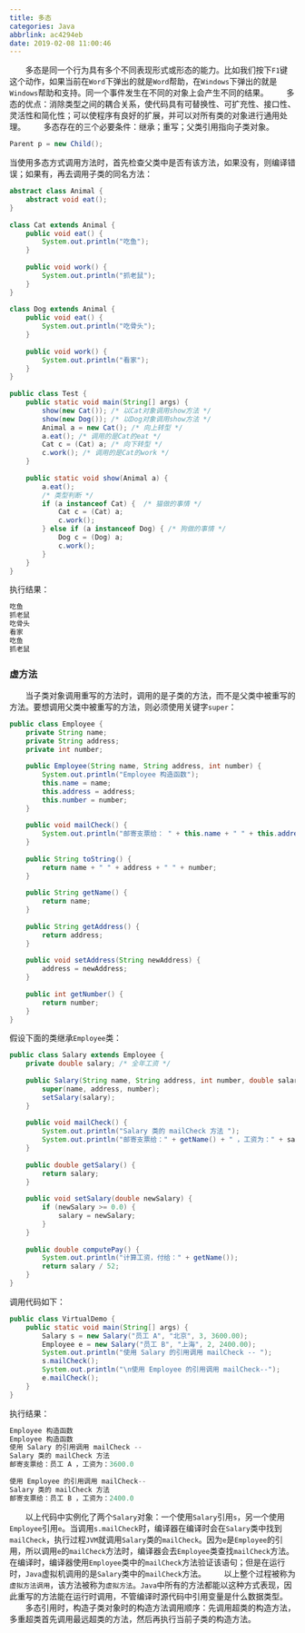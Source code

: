 ```yaml
---
title: 多态
categories: Java
abbrlink: ac4294eb
date: 2019-02-08 11:00:46
---
```

&emsp;&emsp;多态是同一个行为具有多个不同表现形式或形态的能力。比如我们按下`F1`键这个动作，如果当前在`Word`下弹出的就是`Word`帮助，在`Windows`下弹出的就是`Windows`帮助和支持。同一个事件发生在不同的对象上会产生不同的结果。<!--more-->
&emsp;&emsp;多态的优点：消除类型之间的耦合关系，使代码具有可替换性、可扩充性、接口性、灵活性和简化性；可以使程序有良好的扩展，并可以对所有类的对象进行通用处理。
&emsp;&emsp;多态存在的三个必要条件：继承；重写；父类引用指向子类对象。

``` java
Parent p = new Child();
```

当使用多态方式调用方法时，首先检查父类中是否有该方法，如果没有，则编译错误；如果有，再去调用子类的同名方法：

``` java
abstract class Animal {
    abstract void eat();
}
​
class Cat extends Animal {
    public void eat() {
        System.out.println("吃鱼");
    }
​
    public void work() {
        System.out.println("抓老鼠");
    }
}
​
class Dog extends Animal {
    public void eat() {
        System.out.println("吃骨头");
    }
​
    public void work() {
        System.out.println("看家");
    }
}
​
public class Test {
    public static void main(String[] args) {
        show(new Cat()); /* 以Cat对象调用show方法 */
        show(new Dog()); /* 以Dog对象调用show方法 */
        Animal a = new Cat(); /* 向上转型 */
        a.eat(); /* 调用的是Cat的eat */
        Cat c = (Cat) a; /* 向下转型 */
        c.work(); /* 调用的是Cat的work */
    }
​
    public static void show(Animal a) {
        a.eat();
        /* 类型判断 */
        if (a instanceof Cat) {  /* 猫做的事情 */
            Cat c = (Cat) a;
            c.work();
        } else if (a instanceof Dog) { /* 狗做的事情 */
            Dog c = (Dog) a;
            c.work();
        }
    }
}
```

执行结果：

``` java
吃鱼
抓老鼠
吃骨头
看家
吃鱼
抓老鼠
```

### 虚方法

&emsp;&emsp;当子类对象调用重写的方法时，调用的是子类的方法，而不是父类中被重写的方法。要想调用父类中被重写的方法，则必须使用关键字`super`：

``` java
public class Employee {
    private String name;
    private String address;
    private int number;
​
    public Employee(String name, String address, int number) {
        System.out.println("Employee 构造函数");
        this.name = name;
        this.address = address;
        this.number = number;
    }
​
    public void mailCheck() {
        System.out.println("邮寄支票给： " + this.name + " " + this.address);
    }
​
    public String toString() {
        return name + " " + address + " " + number;
    }
​
    public String getName() {
        return name;
    }
​
    public String getAddress() {
        return address;
    }
​
    public void setAddress(String newAddress) {
        address = newAddress;
    }
​
    public int getNumber() {
        return number;
    }
}
```

假设下面的类继承`Employee`类：

``` java
public class Salary extends Employee {
    private double salary; /* 全年工资 */
​
    public Salary(String name, String address, int number, double salary) {
        super(name, address, number);
        setSalary(salary);
    }
​
    public void mailCheck() {
        System.out.println("Salary 类的 mailCheck 方法 ");
        System.out.println("邮寄支票给：" + getName() + " ，工资为：" + salary);
    }
​
    public double getSalary() {
        return salary;
    }
​
    public void setSalary(double newSalary) {
        if (newSalary >= 0.0) {
            salary = newSalary;
        }
    }
​
    public double computePay() {
        System.out.println("计算工资，付给：" + getName());
        return salary / 52;
    }
}
```

调用代码如下：

``` java
public class VirtualDemo {
    public static void main(String[] args) {
        Salary s = new Salary("员工 A", "北京", 3, 3600.00);
        Employee e = new Salary("员工 B", "上海", 2, 2400.00);
        System.out.println("使用 Salary 的引用调用 mailCheck -- ");
        s.mailCheck();
        System.out.println("\n使用 Employee 的引用调用 mailCheck--");
        e.mailCheck();
    }
}
```

执行结果：

``` java
Employee 构造函数
Employee 构造函数
使用 Salary 的引用调用 mailCheck --
Salary 类的 mailCheck 方法
邮寄支票给：员工 A ，工资为：3600.0
​
使用 Employee 的引用调用 mailCheck--
Salary 类的 mailCheck 方法
邮寄支票给：员工 B ，工资为：2400.0
```

&emsp;&emsp;以上代码中实例化了两个`Salary`对象：一个使用`Salary`引用`s`，另一个使用`Employee`引用`e`。当调用`s.mailCheck`时，编译器在编译时会在`Salary`类中找到`mailCheck`，执行过程`JVM`就调用`Salary`类的`mailCheck`。因为`e`是`Employee`的引用，所以调用`e`的`mailCheck`方法时，编译器会去`Employee`类查找`mailCheck`方法。在编译时，编译器使用`Employee`类中的`mailCheck`方法验证该语句；但是在运行时，`Java`虚拟机调用的是`Salary`类中的`mailCheck`方法。
&emsp;&emsp;以上整个过程被称为`虚拟方法调用`，该方法被称为`虚拟方法`。`Java`中所有的方法都能以这种方式表现，因此重写的方法能在运行时调用，不管编译时源代码中引用变量是什么数据类型。
&emsp;&emsp;多态引用时，构造子类对象时的构造方法调用顺序：先调用超类的构造方法，多重超类首先调用最远超类的方法，然后再执行当前子类的构造方法。